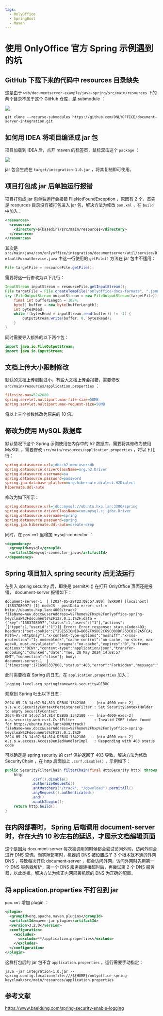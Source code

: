```yaml
---
tags:
  - OnlyOffice
  - SpringBoot
  - Maven
---
```


# 使用 OnlyOffice 官方 Spring 示例遇到的坑

## GitHub 下载下来的代码中 resources 目录缺失

这是由于 `web/documentserver-example/java-spring/src/main/resources` 下的两个目录不属于这个 GitHub 仓库，是 submodule ：

![](./images/onlyoffice_1.png)

```
git clone --recurse-submodules https://github.com/ONLYOFFICE/document-server-integration.git
```

## 如何用 IDEA 将项目编译成 jar 包

项目加载到 IDEA 后，点开 maven 的标签页，鼠标双击这个 `package` ：

![](./images/onlyoffice_2.png)

jar 包会生成在 `target/integration-1.0.jar` ，将其复制即可使用。

## 项目打包成 jar 后单独运行报错

项目打包成 jar 包单独运行会报错 FileNotFoundException ，原因有 2 个，首先是 resources 目录没有被打包进入 jar 包，解决方法为修改 `pom.xml` ，在 `build` 中加入：

```xml
<resources>
  <resource>
    <directory>${basedir}/src/main/resources</directory>
  </resource>
</resources>
```

其次是 `src/main/java/com/onlyoffice/integration/documentserver/util/service/DefaultFormatService.java` 中这一行使用的 `getFile()` 方法在 jar 包中不适用：

```java
File targetFile = resourceFile.getFile();
```

需要将这一行修改为以下几行：

```java
InputStream inputStream = resourceFile.getInputStream();
File targetFile = File.createTempFile("onlyoffice-docs-formats", ".json");
try (FileOutputStream outputStream = new FileOutputStream(targetFile)) {
    final int bufferLength = 1024;
    byte[] buffer = new byte[bufferLength];
    int bytesRead;
    while ((bytesRead = inputStream.read(buffer)) != -1) {
        outputStream.write(buffer, 0, bytesRead);
    }
}
```

同时需要导入额外的以下两个包：

```java
import java.io.FileOutputStream;
import java.io.InputStream;
```

## 文档上传大小限制修改

默认的文档上传限制过小，有些大文档上传会报错，需要修改 `src/main/resources/application.properties` ：

```ini
filesize-max=5242880
spring.servlet.multipart.max-file-size=50MB
spring.servlet.multipart.max-request-size=50MB
```

将以上三个参数修改为原来的 10 倍。

## 修改为使用 MySQL 数据库

默认情况下这个 Spring 示例使用在内存中的 h2 数据库，需要将其修改为使用 MySQL ，需要修改 `src/main/resources/application.properties` ，将以下几行：

```ini
spring.datasource.url=jdbc:h2:mem:usersdb
spring.datasource.driverClassName=org.h2.Driver
spring.datasource.username=sa
spring.datasource.password=password
spring.jpa.database-platform=org.hibernate.dialect.H2Dialect
hibernate.ddl-auto
```

修改为如下所示：

```ini
spring.datasource.url=jdbc:mysql://ubuntu.hxp.lan:3306/spring
spring.datasource.driverClassName=com.mysql.cj.jdbc.Driver
spring.datasource.username=spring
spring.datasource.password=spring
spring.jpa.hibernate.ddl-auto=create-drop
```

同时，在 `pom.xml` 里增加 mysql-connector ：

```xml
<dependency>
  <groupId>mysql</groupId>
  <artifactId>mysql-connector-java</artifactId>
</dependency>
```

## Spring 项目加入 spring security 后无法运行

在引入 spring security 后，即使是 permitAll() 在打开 OnlyOffice 页面还是报错， document-server 报错如下：

```
document-server-1  | [2024-05-28T22:08:57.809] [ERROR] [localhost] [1383708097] [1] nodeJS - postData error: url = http://ubuntu.hxp.lan:4000/track?fileName=new.docx&userAddress=%2Fhome%2Fhxp%2Fonlyoffice-spring-keycloak%2Fdocuments%2F127.0.1.1%2F;data = {"key":"1383708097","status":1,"users":["1"],"actions":[{"type":1,"userid":"1"}]} Error: Error response: statusCode:403; headers:{"set-cookie":["JSESSIONID=B667F99DC2C69C008DF263C81F2A5FCA; Path=/; HttpOnly"],"x-content-type-options":"nosniff","x-xss-protection":"1; mode=block","cache-control":"no-cache, no-store, max-age=0, must-revalidate","pragma":"no-cache","expires":"0","x-frame-options":"DENY","content-type":"application/json","transfer-encoding":"chunked","date":"Tue, 28 May 2024 14:08:57 GMT","connection":"close"}; body:
document-server-1  | {"timestamp":1716905337808,"status":403,"error":"Forbidden","message":"Forbidden","path":"/track"}
```

此时需要检查 Spring 的日志，在 `application.properties` 加入：

```
logging.level.org.springframework.security=DEBUG
```

观察到 Spring 吐出以下日志：

```
2024-05-28 14:07:54.813 DEBUG 1342180 --- [nio-4000-exec-2] s.s.w.c.SecurityContextPersistenceFilter : Set SecurityContextHolder to empty SecurityContext
2024-05-28 14:07:54.814 DEBUG 1342180 --- [nio-4000-exec-2] o.s.security.web.csrf.CsrfFilter         : Invalid CSRF token found for http://ubuntu.hxp.lan:4000/track?fileName=new.docx&userAddress=%2Fhome%2Fhxp%2Fonlyoffice-spring-keycloak%2Fdocuments%2F127.0.1.1%2F
2024-05-28 14:07:54.814 DEBUG 1342180 --- [nio-4000-exec-2] o.s.s.w.access.AccessDeniedHandlerImpl   : Responding with 403 status code
```

可以确定是 spring security 的 csrf 保护返回了 403 导致。解决方法为修改 SecurityChain ，在 http 后面加上 `.csrf.disable()` ，示例如下：

```java
public SecurityFilterChain filterChain(final HttpSecurity http) throws Exception {
    http
            .csrf().disable()
            .authorizeRequests()
            .antMatchers("/track", "/download").permitAll()
            .anyRequest().authenticated()
            .and()
            .oauth2Login();
    return http.build();
}
```

## 在内网部署时， Spring 后端调用 document-server 时，存在大约 10 秒左右的延迟，才展示文档编辑页面

这个是因为 document-server 每次被调用的时候都会尝试访问外网，访问外网会进行 DNS 查询。而实际部署时，机器的 DNS 被设置成了 3 个根本就不通的外网 DNS ，导致每次开启 document-server ，都会访问外网，访问外网时先用第一个 DNS 服务器解析，第一个 DNS 服务器连接超时后，再尝试第 2 个 DNS 服务器，以此类推。解决方法为修正内网部署机器的 DNS 为正确的配置。

## 将 application.properties 不打包到 jar

`pom.xml` 增加 plugin ：

```xml
<plugin>
  <groupId>org.apache.maven.plugins</groupId>
  <artifactId>maven-jar-plugin</artifactId>
  <version>3.2.0</version>
  <configuration>
    <excludes>
      <exclude>**/application.properties</exclude>
    </excludes>
  </configuration>
</plugin>
```

这样打包后的 jar 包不含 `application.properties` ，运行需要手动指定：

```
java -jar integration-1.0.jar --spring.config.location=file:///${HOME}/onlyoffice-spring-keycloak/src/main/resources/application.properties
```

## 参考文献

https://www.baeldung.com/spring-security-enable-logging
